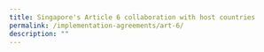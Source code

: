 ```yaml
---
title: Singapore's Article 6 collaboration with host countries
permalink: /implementation-agreements/art-6/
description: ""
---
```

